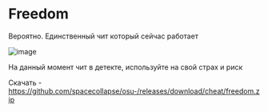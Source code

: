 # Freedom
Вероятно. Единственный чит который сейчас работает

![image](https://user-images.githubusercontent.com/53594431/212294865-21869983-812a-49b3-90cc-d8b8576ef022.png)

На данный момент чит в детекте, используйте на свой страх и риск

Скачать - https://github.com/spacecollapse/osu-/releases/download/cheat/freedom.zip


